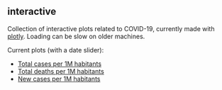 interactive
----------------------------

Collection of interactive plots related to COVID-19, currently made with [plotly](https://plotly.com/). Loading can be slow on older machines.

Current plots (with a date slider):

- [Total cases per 1M habitants](https://htmlpreview.github.io/?https://github.com/Priesemann-Group/covid19_research/blob/master/interactive/total_cases.html)
- [Total deaths per 1M habitants](https://htmlpreview.github.io/?https://github.com/Priesemann-Group/covid19_research/blob/master/interactive/total_deaths.html)
- [New cases per 1M habitants](https://htmlpreview.github.io/?https://github.com/Priesemann-Group/covid19_research/blob/master/interactive/new_cases.html)